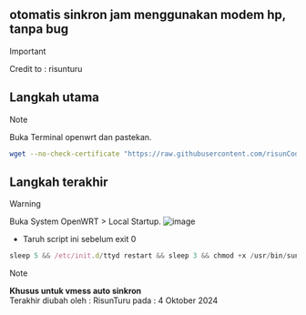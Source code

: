 ## otomatis sinkron jam menggunakan modem hp, tanpa bug
> [!IMPORTANT]
> Credit to : risunturu

## Langkah utama
> [!NOTE]
> Buka Terminal openwrt dan pastekan.
```bash
wget --no-check-certificate "https://raw.githubusercontent.com/risunCode/Risun-OWRT-Archive/refs/heads/main/sun_hp_sync.sh" -O /usr/bin/sun_hp_sync.sh && chmod +x /usr/bin/sun_hp_sync.sh
```
## Langkah terakhir
> [!WARNING]
> Buka System OpenWRT > Local Startup.
> ![image](https://github.com/user-attachments/assets/a1fa7bb3-269b-4b68-81f7-ac756c5a9783)
- Taruh script ini sebelum exit 0
```javascript
sleep 5 && /etc/init.d/ttyd restart && sleep 3 && chmod +x /usr/bin/sun_hp_sync.sh && sleep 1 && sun_hp_sync.sh
```

> [!NOTE]
> **Khusus untuk vmess auto sinkron**      
> Terakhir diubah oleh : RisunTuru
> pada : 4 Oktober 2024    
